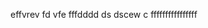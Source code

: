 effvrev fd vfe fffdddd
 ds 
 dscew
 c      ffffffffffffffff
<!--stackedit_data:
eyJkaXNjdXNzaW9ucyI6eyJkVGxUQkVjZG5RMkxVd25IIjp7In
N0YXJ0IjowLCJlbmQiOjcsInRleHQiOiJlZmZ2cmV2In0sIm1T
dlFxczVqNTdNamR6S2oiOnsic3RhcnQiOjQsImVuZCI6MTQsIn
RleHQiOiJyZXYgZmQgdmZlIn0sImZVd1B1Mm4ycmJIUXdtTGQi
Onsic3RhcnQiOjQ2LCJlbmQiOjU2LCJ0ZXh0IjoiZmZmZmZmZm
ZmZiJ9fSwiY29tbWVudHMiOnsiN1Nqckl2V2VSb0NkVmo2OSI6
eyJkaXNjdXNzaW9uSWQiOiJkVGxUQkVjZG5RMkxVd25IIiwic3
ViIjoiZ2g6MTYxMDE1NTQiLCJ0ZXh0IjoiZGRkZCIsImNyZWF0
ZWQiOjE1OTk0MDUxNTQ3NDl9LCI2RGtPanRIR1djUmxWQU80Ij
p7ImRpc2N1c3Npb25JZCI6ImRUbFRCRWNkblEyTFV3bkgiLCJz
dWIiOiJnaDoxNjEwMTU1NCIsInRleHQiOiJkZGRkIiwiY3JlYX
RlZCI6MTU5OTQwNTE1OTM3MX0sImRicDFIakpFQ2M0U2FPeW4i
OnsiZGlzY3Vzc2lvbklkIjoibVN2UXFzNWo1N01qZHpLaiIsIn
N1YiI6ImdoOjE2MTAxNTU0IiwidGV4dCI6ImZkZXZmIiwiY3Jl
YXRlZCI6MTU5OTQwNTE5Nzc0Mn0sImpkcWFoWXBVYU96d1VJZU
IiOnsiZGlzY3Vzc2lvbklkIjoiZlV3UHUybjJyYkhRd21MZCIs
InN1YiI6ImdoOjE2MTAxNTU0IiwidGV4dCI6InZ3cnZyIiwiY3
JlYXRlZCI6MTU5OTQwNTI3OTQ5Nn19LCJoaXN0b3J5IjpbLTE5
MjgwNTAzMTVdfQ==
-->